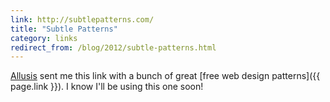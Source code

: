 ```yaml
---
link: http://subtlepatterns.com/
title: "Subtle Patterns"
category: links
redirect_from: /blog/2012/subtle-patterns.html
---
```


[Allusis](http://allusis.net) sent me this link with a bunch of great [free
web design patterns]({{ page.link }}). I know I'll be using this one soon!
